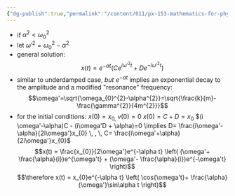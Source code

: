 ```yaml
---
{"dg-publish":true,"permalink":"/content/011/px-153-mathematics-for-physicists/term-1/px-153-b-complex-numbers/px-153-b5-1-underdamping/","created":"2024-11-25T10:50:32.000+00:00","updated":"2024-11-26T19:36:39.187+00:00"}
---
```


- if $\alpha^2<\omega_0^2$
- let $\omega'^{2} =\omega_{0}^{2}-\alpha^{2}$
- general solution: 
$$x(t)= e^{-\alpha t}(Ce^{i\omega'^{2}t}+De^{-i\omega'^{2}t})$$
- similar to underdamped case, *but* $e^{-\alpha t}$ implies an exponential decay to the amplitude and a modified "resonance" frequency: 
$$\omega'=\sqrt{\omega_{0}^{2}-\alpha^{2}}=\sqrt{\frac{k}{m}- \frac{\gamma^{2}}{4m^{2}}}$$
- for the initial conditions: $x(0)=x_{0,}\;v(0)=0$
		$x(0)=C+D=x_0$
		$(i \omega'-\alpha)C - (i\omega'D + \alpha)=0 \implies D= \frac{i\omega'-\alpha}{2i\omega'}x_{0} \, , \, C= \frac{i\omega'+\alpha}{2i\omega'}x_{0}$ 
$$x(t) = \frac{x_{0}}{2\omega'}e^{-\alpha t} \left( (\omega'+ \frac{\alpha}{i})e^{\omega't} + (\omega'- \frac{\alpha}{i})e^{-\omega't} \right)$$
$$\therefore x(t) = x_{0}e^{-\alpha t} \left( \cos{\omega't}+ \frac{\alpha}{\omega'}\sin\alpha t \right)$$ 